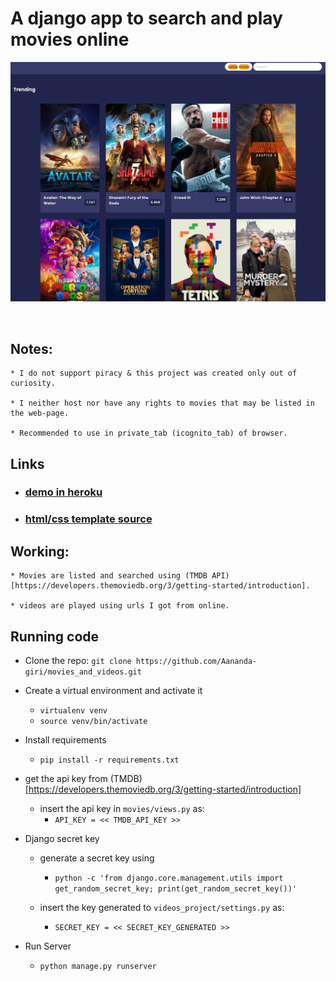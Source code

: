 # A django app to search and play movies online

![alt text](static/image.png "Title")

<br>

## Notes:
    * I do not support piracy & this project was created only out of curiosity.

    * I neither host nor have any rights to movies that may be listed in the web-page.

    * Recommended to use in private_tab (icognito_tab) of browser.


## Links

* ### [**demo in heroku**](https://movies-here.herokuapp.com)

* ### [**html/css template source**]()




## Working:


    * Movies are listed and searched using (TMDB API)[https://developers.themoviedb.org/3/getting-started/introduction].

    * videos are played using urls I got from online.

## Running code
    
* Clone the repo: `git clone https://github.com/Aananda-giri/movies_and_videos.git`
    
* Create a virtual environment and activate it
   *  `virtualenv venv`
   *  `source venv/bin/activate`
    

* Install requirements
    * `pip install -r requirements.txt`


* get the api key from (TMDB)[https://developers.themoviedb.org/3/getting-started/introduction]
    * insert the api key in `movies/views.py` as:
        * `API_KEY = << TMDB_API_KEY >>`


* Django secret key
    * generate a secret key using
        * `python -c 'from django.core.management.utils import get_random_secret_key; print(get_random_secret_key())'`

    * insert the key generated to  `videos_project/settings.py` as:
        * `SECRET_KEY = << SECRET_KEY_GENERATED >>`

* Run Server
    * `python manage.py runserver`